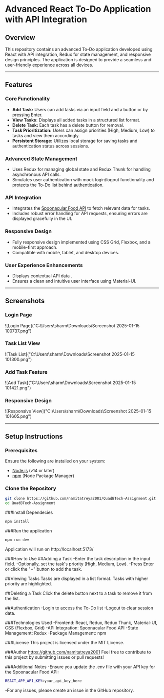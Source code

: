 # Advanced React To-Do Application with API Integration

## Overview
This repository contains an advanced To-Do application developed using React with API integration, Redux for state management, and responsive design principles. The application is designed to provide a seamless and user-friendly experience across all devices.

---

## Features

### Core Functionality
- **Add Task:** Users can add tasks via an input field and a button or by pressing Enter.
- **View Tasks:** Displays all added tasks in a structured list format.
- **Delete Task:** Each task has a delete button for removal.
- **Task Prioritization:** Users can assign priorities (High, Medium, Low) to tasks and view them accordingly.
- **Persistent Storage:** Utilizes local storage for saving tasks and authentication status across sessions.

### Advanced State Management
- Uses Redux for managing global state and Redux Thunk for handling asynchronous API calls.
- Simulates user authentication with mock login/logout functionality and protects the To-Do list behind authentication.

### API Integration
- Integrates the [Spoonacular Food API](https://spoonacular.com/food-api) to fetch relevant data for tasks.
- Includes robust error handling for API requests, ensuring errors are displayed gracefully in the UI.

### Responsive Design
- Fully responsive design implemented using CSS Grid, Flexbox, and a mobile-first approach.
- Compatible with mobile, tablet, and desktop devices.

### User Experience Enhancements
- Displays contextual API data .
- Ensures a clean and intuitive user interface using Material-UI.

---

## Screenshots

### Login Page
![Login Page]("C:\Users\sharm\Downloads\Screenshot 2025-01-15 100737.png")

### Task List View
![Task List]("C:\Users\sharm\Downloads\Screenshot 2025-01-15 101300.png")

### Add Task Feature
![Add Task]("C:\Users\sharm\Downloads\Screenshot 2025-01-15 101421.png")

### Responsive Design
![Responsive View]("C:\Users\sharm\Downloads\Screenshot 2025-01-15 101605.png")

---

## Setup Instructions

### Prerequisites
Ensure the following are installed on your system:
- [Node.js](https://nodejs.org/) (v14 or later)
- [npm](https://www.npmjs.com/) (Node Package Manager)

### Clone the Repository
```bash
git clone https://github.com/namitatreya2001/QuadBTech-Assignment.git
cd QuadBTech-Assignment

```
###Install Dependecies
```bash
npm install
```
###Run the application
```bash
npm run dev
```
Application will run on http://localhost:5173/

###How to Use
##Adding a Task
-Enter the task description in the input field.
-Optionally, set the task's priority (High, Medium, Low).
-Press Enter or click the "+" button to add the task.

##Viewing Tasks
Tasks are displayed in a list format. Tasks with higher priority are highlighted.

##Deleting a Task
Click the delete button next to a task to remove it from the list.

##Authentication
-Login to access the To-Do list
-Logout to clear session data.

###Technologies Used
-Frontend: React, Redux, Redux Thunk, Material-UI, CSS (Flexbox, Grid)
-API Integration: Spoonacular Food API
-State Management: Redux
-Package Management: npm

###License
This project is licensed under the MIT License.

###Author
https://github.com/namitatreya2001
Feel free to contribute to this project by submitting issues or pull requests!

###Additional Notes
-Ensure you update the .env file with your API key for the Spoonacular Food API:
```bash
REACT_APP_API_KEY=your_api_key_here
```
-For any issues, please create an issue in the GitHub repository.

